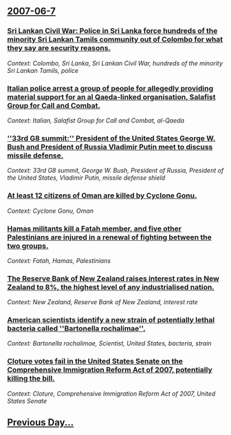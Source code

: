 ## [2007-06-7](/news/2007/06/7/index.md)

### [ Sri Lankan Civil War: Police in Sri Lanka force hundreds of the minority Sri Lankan Tamils community out of Colombo for what they say are security reasons. ](/news/2007/06/7/sri-lankan-civil-war-police-in-sri-lanka-force-hundreds-of-the-minority-sri-lankan-tamils-community-out-of-colombo-for-what-they-say-are-s.md)
_Context: Colombo, Sri Lanka, Sri Lankan Civil War, hundreds of the minority Sri Lankan Tamils, police_

### [ Italian police arrest a group of people for allegedly providing material support for an al Qaeda-linked organisation, Salafist Group for Call and Combat. ](/news/2007/06/7/italian-police-arrest-a-group-of-people-for-allegedly-providing-material-support-for-an-al-qaeda-linked-organisation-salafist-group-for-ca.md)
_Context: Italian, Salafist Group for Call and Combat, al-Qaeda_

### [ ''33rd G8 summit:'' President of the United States George W. Bush and President of Russia Vladimir Putin meet to discuss missile defense. ](/news/2007/06/7/33rd-g8-summit-p-president-of-the-united-states-george-w-bush-and-president-of-russia-vladimir-putin-meet-to-discuss-missile-defense.md)
_Context: 33rd G8 summit, George W. Bush, President of Russia, President of the United States, Vladimir Putin, missile defense shield_

### [ At least 12 citizens of Oman are killed by Cyclone Gonu. ](/news/2007/06/7/at-least-12-citizens-of-oman-are-killed-by-cyclone-gonu.md)
_Context: Cyclone Gonu, Oman_

### [ Hamas militants kill a Fatah member, and five other Palestinians are injured in a renewal of fighting between the two groups. ](/news/2007/06/7/hamas-militants-kill-a-fatah-member-and-five-other-palestinians-are-injured-in-a-renewal-of-fighting-between-the-two-groups.md)
_Context: Fatah, Hamas, Palestinians_

### [ The Reserve Bank of New Zealand raises interest rates in New Zealand to 8%, the highest level of any industrialised nation. ](/news/2007/06/7/the-reserve-bank-of-new-zealand-raises-interest-rates-in-new-zealand-to-8-the-highest-level-of-any-industrialised-nation.md)
_Context: New Zealand, Reserve Bank of New Zealand, interest rate_

### [ American scientists identify a new strain of potentially lethal bacteria called ''Bartonella rochalimae''. ](/news/2007/06/7/american-scientists-identify-a-new-strain-of-potentially-lethal-bacteria-called-bartonella-rochalimae.md)
_Context: Bartonella rochalimae, Scientist, United States, bacteria, strain_

### [ Cloture votes fail in the United States Senate on the Comprehensive Immigration Reform Act of 2007, potentially killing the bill. ](/news/2007/06/7/cloture-votes-fail-in-the-united-states-senate-on-the-comprehensive-immigration-reform-act-of-2007-potentially-killing-the-bill.md)
_Context: Cloture, Comprehensive Immigration Reform Act of 2007, United States Senate_

## [Previous Day...](/news/2007/06/6/index.md)

